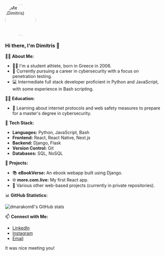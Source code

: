 
<img src="https://instagram.fath5-1.fna.fbcdn.net/v/t51.2885-19/451012127_501653308939243_5681013863589128681_n.jpg?stp=dst-jpg_s150x150_tt6&_nc_ht=instagram.fath5-1.fna.fbcdn.net&_nc_cat=107&_nc_oc=Q6cZ2AGHYw5xgHniMgT9TkC0fwwhtAdPh9CPhVxFxnEAtNjR_iq2nmXqd7LjM0HFyvcgWpU&_nc_ohc=-z8bJMGoptkQ7kNvgErYSLd&_nc_gid=5600d76147024249b5a6b8fa4b6e3408&edm=AP4sbd4BAAAA&ccb=7-5&oh=00_AYAo_cFZBnQpvHDhpmFbgwfnlJ9hWteeRHZ6unlgN-x88g&oe=67798A5E&_nc_sid=7a9f4b" alt="Me (Dimitris)" width="100" style="border-radius:50%;">

### Hi there, I'm Dimitris 👋

👨‍💻 **About Me:**
- 🏃‍♂️ I'm a student athlete, born in Greece in 2006.
- 🌱 Currently pursuing a career in cybersecurity with a focus on penetration testing.
- 💻 Intermediate full stack developer proficient in Python and JavaScript, with some experience in Bash scripting.

👨‍🎓 **Education:**
- 🏫 Learning about internet protocols and web safety measures to prepare for a master's degree in cybersecurity.

🔧 **Tech Stack:**
- **Languages:** Python, JavaScript, Bash
- **Frontend:** React, React Native, Next.js
- **Backend:** Django, Flask
- **Version Control:** Git
- **Databases:** SQL, NoSQL

🌟 **Projects:**
- 📚 **eBookVerse:** An ebook webapp built using Django.
- 🌐 **more.com.live:** My first React app.
- 🚀 Various other web-based projects (currently in private repositories).

📊 **GitHub Statistics:**

![dmarakom6's GitHub stats](https://github-readme-stats.vercel.app/api?username=dmarakom6&show_icons=true&theme=radical)

📫 **Connect with Me:**
- [LinkedIn](https://www.linkedin.com/in/dimitris-marakomihelakis-6b9019178)
- [Instagram](https://instagram.com/dimitrismarako)
- [Email](mailto:dimitrismarako@outlook.com)

It was nice meeting you!
